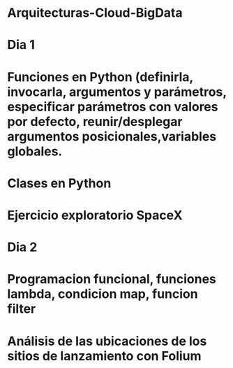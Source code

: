 # Arquitecturas-Cloud-BigData
# Dia 1
# Funciones en Python (definirla, invocarla, argumentos y parámetros, especificar parámetros con valores por defecto, reunir/desplegar argumentos posicionales,variables globales.
# Clases en Python
# Ejercicio exploratorio SpaceX
# Dia 2
# Programacion funcional, funciones lambda, condicion map, funcion filter
# Análisis de las ubicaciones de los sitios de lanzamiento con Folium
